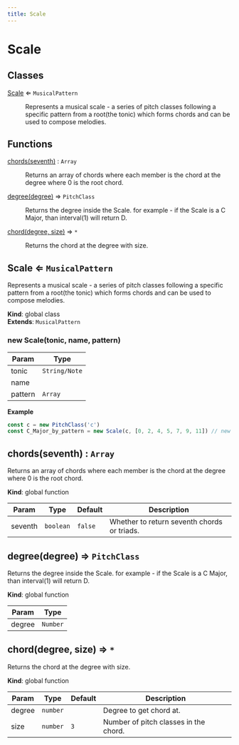 ```yaml
---
title: Scale
---
```


# Scale

## Classes

<dl>
<dt><a href="#Scale">Scale</a> ⇐ <code>MusicalPattern</code></dt>
<dd><p>Represents a musical scale - a series of pitch classes following a specific pattern from a root(the
    tonic) which forms chords and can be used to compose melodies.</p>
</dd>
</dl>

## Functions

<dl>
<dt><a href="#chords">chords(seventh)</a> : <code>Array</code></dt>
<dd><p>Returns an array of chords where each member is the chord at the degree where 0 is the root chord.</p>
</dd>
<dt><a href="#degree">degree(degree)</a> ⇒ <code>PitchClass</code></dt>
<dd><p>Returns the degree inside the Scale.
for example - if the Scale is a C Major,
than interval(1) will return D.</p>
</dd>
<dt><a href="#chord">chord(degree, size)</a> ⇒ <code>*</code></dt>
<dd><p>Returns the chord at the degree with size.</p>
</dd>
</dl>

<a name="Scale"></a>

## Scale ⇐ <code>MusicalPattern</code>
Represents a musical scale - a series of pitch classes following a specific pattern from a root(the
    tonic) which forms chords and can be used to compose melodies.

**Kind**: global class  
**Extends**: <code>MusicalPattern</code>  
<a name="new_Scale_new"></a>

### new Scale(tonic, name, pattern)

| Param | Type |
| --- | --- |
| tonic | <code>String/Note</code> | 
| name |  | 
| pattern | <code>Array</code> | 

**Example**  
```js
const c = new PitchClass('c')
const C_Major_by_pattern = new Scale(c, [0, 2, 4, 5, 7, 9, 11]) // new C major scale.
```
<a name="chords"></a>

## chords(seventh) : <code>Array</code>
Returns an array of chords where each member is the chord at the degree where 0 is the root chord.

**Kind**: global function  

| Param | Type | Default | Description |
| --- | --- | --- | --- |
| seventh | <code>boolean</code> | <code>false</code> | Whether to return seventh chords or triads. |

<a name="degree"></a>

## degree(degree) ⇒ <code>PitchClass</code>
Returns the degree inside the Scale.
for example - if the Scale is a C Major,
than interval(1) will return D.

**Kind**: global function  

| Param | Type |
| --- | --- |
| degree | <code>Number</code> | 

<a name="chord"></a>

## chord(degree, size) ⇒ <code>\*</code>
Returns the chord at the degree with size.

**Kind**: global function  

| Param | Type | Default | Description |
| --- | --- | --- | --- |
| degree | <code>number</code> |  | Degree to get chord at. |
| size | <code>number</code> | <code>3</code> | Number of pitch classes in the chord. |

